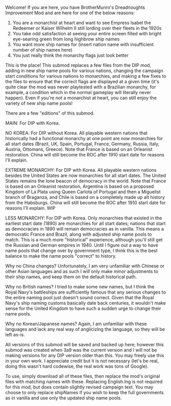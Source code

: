 Welcome! If you are here, you have BrotherMunro's Dreadnoughts Improvement Mod and are here for one of the below reasons:

1. You are a monarchist at heart and want to see Empress Isabel the Redeemer or Kaiser Wilhelm II still lording over their fleets in the 1920s
2. You take odd satisfaction at seeing your entire screen filled with bright eye-searing green from long highbrow ship names
3. You want more ship names for (insert nation name with insufficient number of ship names here)
4. You just really think the monarchy flags just look better

This is the place! This submod replaces a few files from the DIP mod, adding in new ship name pools for various nations, changing the campaign start conditions for various nations to monarchies, and making a few
fixes to the files to ensure that the correct flags are displayed at a given time (it's quite clear the mod was never playtested with a Brazilian monarchy, for example, a condition which in the normal gameplay
will literally never happen). Even if you're not a monarchist at heart, you can still enjoy the variety of new ship name pools!

There are a few "editions" of this submod.

MAIN: For DIP with Korea.

NO KOREA: For DIP without Korea. All playable western nations that historically had a functional monarchy at one point are now monarchies for all start dates (Brazil, UK, Spain, Portugal, France, Germany, Russia, 
  Italy, Austria, Ottomans, Greece). Note that France is based on an Orleanist restoration. China will still become the ROC after 1910 start date for reasons I'll explain.

EXTREME MONARCHY: For DIP with Korea. All playable western nations besides the United States are now monarchies for all start dates. The United States remains the lone beacon of democracy in the world. Note that
  France is based on an Orleanist restoration, Argentina is based on a proposed Kingdom of La Plata using Queen Carlota of Portugal and then a Miguelist branch of Braganza, and Chile is based on a completely
  made up alt history from the Habsburgs. China will still become the ROC after 1910 start date for reasons I'll explain. WIP

LESS MONARCHY: For DIP with Korea. Only monarchies that existed in the earliest start date (1890) are monarchies for all start dates; nations that start as democracies in 1890 will remain democracies as in
  vanilla. This means a democratic France and Brazil, along with adjusted ship name pools to match. This is a much more "historical" experience, although you'll still get the Russian and German empires in 1940.
  Until I figure out a way to have name pools that change over by government type, I think this is the best balance to make the name pools "correct" to history.


Why no China changes? Unfortunately, I am very unfamiliar with Chinese or other Asian languages and as such I will only make minor adjustments to their ship names, and keep them on the default historical path.

Why no British names? I tried to make some new names, but I think the Royal Navy's battleships are sufficiently famous that any serious changes to the entire naming pool just doesn't sound correct. Given that
  the Royal Navy's ship naming customs basically date back centuries, it wouldn't make sense for the United Kingdom to have such a sudden urge to change their name pools.

Why no Korean/Japanese names? Again, I am unfamiliar with these languages and lack any real way of anglicizing the language, so they will be left as-is.



All versions of this submod will be saved and backed up here; however this submod was created when 3a9 was the current version and I will not be making versions for any DIP version older than this.
You may freely use this in your own work. I appreciate credit but it is not necessary (let's be real, doing this wasn't hard codewise, the real work was tons of Google).

To use, simply download all of these files, then replace the mod's original files with matching names with these. Replacing English.lng is not required for this mod, but does contain slightly revised campaign text. You may choose to only replace shipNames if you wish to keep the full governments as in vanilla and use only the updated ship name pools.
